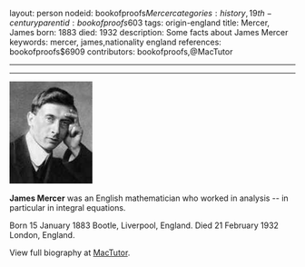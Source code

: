 layout: person
nodeid: bookofproofs$Mercer
categories: history,19th-century
parentid: bookofproofs$603
tags: origin-england
title: Mercer, James
born: 1883
died: 1932
description: Some facts about James Mercer
keywords: mercer, james,nationality england
references: bookofproofs$6909
contributors: bookofproofs,@MacTutor

---


---

![Mercer.jpg](https://github.com/bookofproofs/bookofproofs.github.io/blob/main/_sources/_assets/images/portraits/Mercer.jpg?raw=true)

**James Mercer** was an English mathematician who worked in analysis -- in particular in integral equations.

Born 15 January 1883 Bootle, Liverpool, England. Died 21 February 1932 London, England.


View full biography at [MacTutor](https://mathshistory.st-andrews.ac.uk/Biographies/Mercer/).